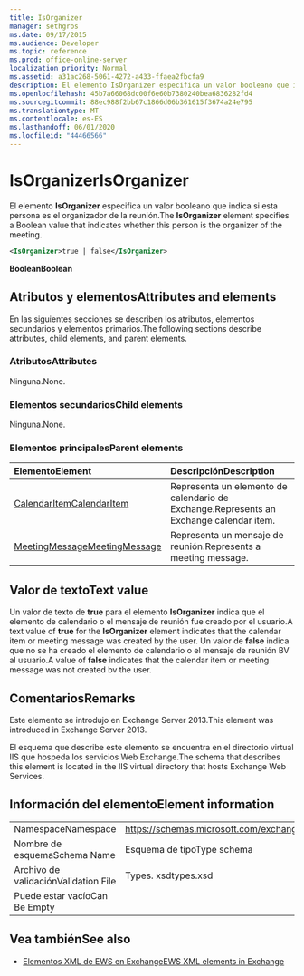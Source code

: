```yaml
---
title: IsOrganizer
manager: sethgros
ms.date: 09/17/2015
ms.audience: Developer
ms.topic: reference
ms.prod: office-online-server
localization_priority: Normal
ms.assetid: a31ac268-5061-4272-a433-ffaea2fbcfa9
description: El elemento IsOrganizer especifica un valor booleano que indica si esta persona es el organizador de la reunión.
ms.openlocfilehash: 45b7a66068dc00f6e60b7380240bea6836282fd4
ms.sourcegitcommit: 88ec988f2bb67c1866d06b361615f3674a24e795
ms.translationtype: MT
ms.contentlocale: es-ES
ms.lasthandoff: 06/01/2020
ms.locfileid: "44466566"
---
```

# <a name="isorganizer"></a><span data-ttu-id="7fcfe-103">IsOrganizer</span><span class="sxs-lookup"><span data-stu-id="7fcfe-103">IsOrganizer</span></span>

<span data-ttu-id="7fcfe-104">El elemento **IsOrganizer** especifica un valor booleano que indica si esta persona es el organizador de la reunión.</span><span class="sxs-lookup"><span data-stu-id="7fcfe-104">The **IsOrganizer** element specifies a Boolean value that indicates whether this person is the organizer of the meeting.</span></span> 
  
```XML
<IsOrganizer>true | false</IsOrganizer>
```

 <span data-ttu-id="7fcfe-105">**Boolean**</span><span class="sxs-lookup"><span data-stu-id="7fcfe-105">**Boolean**</span></span>
## <a name="attributes-and-elements"></a><span data-ttu-id="7fcfe-106">Atributos y elementos</span><span class="sxs-lookup"><span data-stu-id="7fcfe-106">Attributes and elements</span></span>

<span data-ttu-id="7fcfe-107">En las siguientes secciones se describen los atributos, elementos secundarios y elementos primarios.</span><span class="sxs-lookup"><span data-stu-id="7fcfe-107">The following sections describe attributes, child elements, and parent elements.</span></span>
  
### <a name="attributes"></a><span data-ttu-id="7fcfe-108">Atributos</span><span class="sxs-lookup"><span data-stu-id="7fcfe-108">Attributes</span></span>

<span data-ttu-id="7fcfe-109">Ninguna.</span><span class="sxs-lookup"><span data-stu-id="7fcfe-109">None.</span></span>
  
### <a name="child-elements"></a><span data-ttu-id="7fcfe-110">Elementos secundarios</span><span class="sxs-lookup"><span data-stu-id="7fcfe-110">Child elements</span></span>

<span data-ttu-id="7fcfe-111">Ninguna.</span><span class="sxs-lookup"><span data-stu-id="7fcfe-111">None.</span></span>
  
### <a name="parent-elements"></a><span data-ttu-id="7fcfe-112">Elementos principales</span><span class="sxs-lookup"><span data-stu-id="7fcfe-112">Parent elements</span></span>

|<span data-ttu-id="7fcfe-113">**Elemento**</span><span class="sxs-lookup"><span data-stu-id="7fcfe-113">**Element**</span></span>|<span data-ttu-id="7fcfe-114">**Descripción**</span><span class="sxs-lookup"><span data-stu-id="7fcfe-114">**Description**</span></span>|
|:-----|:-----|
|[<span data-ttu-id="7fcfe-115">CalendarItem</span><span class="sxs-lookup"><span data-stu-id="7fcfe-115">CalendarItem</span></span>](calendaritem.md) <br/> |<span data-ttu-id="7fcfe-116">Representa un elemento de calendario de Exchange.</span><span class="sxs-lookup"><span data-stu-id="7fcfe-116">Represents an Exchange calendar item.</span></span>  <br/> |
|[<span data-ttu-id="7fcfe-117">MeetingMessage</span><span class="sxs-lookup"><span data-stu-id="7fcfe-117">MeetingMessage</span></span>](meetingmessage.md) <br/> |<span data-ttu-id="7fcfe-118">Representa un mensaje de reunión.</span><span class="sxs-lookup"><span data-stu-id="7fcfe-118">Represents a meeting message.</span></span>  <br/> |
   
## <a name="text-value"></a><span data-ttu-id="7fcfe-119">Valor de texto</span><span class="sxs-lookup"><span data-stu-id="7fcfe-119">Text value</span></span>

<span data-ttu-id="7fcfe-120">Un valor de texto de **true** para el elemento **IsOrganizer** indica que el elemento de calendario o el mensaje de reunión fue creado por el usuario.</span><span class="sxs-lookup"><span data-stu-id="7fcfe-120">A text value of **true** for the **IsOrganizer** element indicates that the calendar item or meeting message was created by the user.</span></span> <span data-ttu-id="7fcfe-121">Un valor de **false** indica que no se ha creado el elemento de calendario o el mensaje de reunión BV al usuario.</span><span class="sxs-lookup"><span data-stu-id="7fcfe-121">A value of **false** indicates that the calendar item or meeting message was not created bv the user.</span></span> 
  
## <a name="remarks"></a><span data-ttu-id="7fcfe-122">Comentarios</span><span class="sxs-lookup"><span data-stu-id="7fcfe-122">Remarks</span></span>

<span data-ttu-id="7fcfe-123">Este elemento se introdujo en Exchange Server 2013.</span><span class="sxs-lookup"><span data-stu-id="7fcfe-123">This element was introduced in Exchange Server 2013.</span></span>
  
<span data-ttu-id="7fcfe-124">El esquema que describe este elemento se encuentra en el directorio virtual IIS que hospeda los servicios Web Exchange.</span><span class="sxs-lookup"><span data-stu-id="7fcfe-124">The schema that describes this element is located in the IIS virtual directory that hosts Exchange Web Services.</span></span>
  
## <a name="element-information"></a><span data-ttu-id="7fcfe-125">Información del elemento</span><span class="sxs-lookup"><span data-stu-id="7fcfe-125">Element information</span></span>

|||
|:-----|:-----|
|<span data-ttu-id="7fcfe-126">Namespace</span><span class="sxs-lookup"><span data-stu-id="7fcfe-126">Namespace</span></span>  <br/> |https://schemas.microsoft.com/exchange/services/2006/types  <br/> |
|<span data-ttu-id="7fcfe-127">Nombre de esquema</span><span class="sxs-lookup"><span data-stu-id="7fcfe-127">Schema Name</span></span>  <br/> |<span data-ttu-id="7fcfe-128">Esquema de tipo</span><span class="sxs-lookup"><span data-stu-id="7fcfe-128">Type schema</span></span>  <br/> |
|<span data-ttu-id="7fcfe-129">Archivo de validación</span><span class="sxs-lookup"><span data-stu-id="7fcfe-129">Validation File</span></span>  <br/> |<span data-ttu-id="7fcfe-130">Types. xsd</span><span class="sxs-lookup"><span data-stu-id="7fcfe-130">types.xsd</span></span>  <br/> |
|<span data-ttu-id="7fcfe-131">Puede estar vacío</span><span class="sxs-lookup"><span data-stu-id="7fcfe-131">Can Be Empty</span></span>  <br/> ||
   
## <a name="see-also"></a><span data-ttu-id="7fcfe-132">Vea también</span><span class="sxs-lookup"><span data-stu-id="7fcfe-132">See also</span></span>



- [<span data-ttu-id="7fcfe-133">Elementos XML de EWS en Exchange</span><span class="sxs-lookup"><span data-stu-id="7fcfe-133">EWS XML elements in Exchange</span></span>](ews-xml-elements-in-exchange.md)

